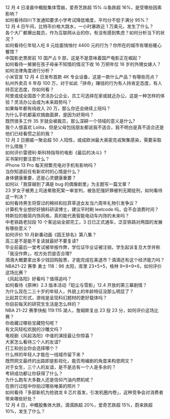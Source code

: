 12 月 4 日凌晨中概股集体雪崩，爱奇艺跌超 15% 斗鱼跌超 16%，是受哪些因素影响？  
如何看待四川下发通知要求小学考试降低难度，平均分不低于满分 95%？  
12 月 4 日午间，比特币价格大跳水，一小时暴跌近 1 万美元，发生了什么？  
各个大厂都爆出裁员，作为互联网从业的你，有没有感到焦虑？如何分析当下的状况？  
如何看待仨年轻人吃 8 元烩面悄悄付 4400 元的行为？你所在的城市有哪些暖心餐馆？  
中国影史票房前 10 国产占 9 部，这是不是意味着国产电影正在崛起？  
如何看待一舅舅在孩子母亲不知情的情况下收 16 万把年仅 16 岁的外甥女嫁人？如何法律角度进行分析？  
小米官宣 12 月 4 日发布首款 4K 专业设备，这是一款什么产品？有哪些亮点？  
杭州外卖员 6 年存 100 万，对于如此「拼命」赚钱的行为有人持肯定态度，有人持否定态度，你如何看？  
阿里或成全国首个灵活办公企业，员工可选择在家或就近办公，这是一种怎样的体验？灵活办公会成为未来趋势吗？  
如果每年都有纯收入 20 万，那么你还会继续上班吗？  
为什么手机都喜欢搞曲面屏，是因为好用吗？  
既然很多工作 35 岁就会被裁员，那么深耕一个领域的意义是什么?  
我个人很喜欢 Lolita，但是父母包括朋友都说我不适合，我不明白是真不适合还是他们已经看惯之前的我？  
12 月 2 日挪威一聚会超 50 人阳性，或成欧洲最大奥密克戎聚集感染，需要采取什么措施？  
如何评价雷德利·斯科特指导的电影《最后的决斗》?  
买书架时要注意什么？  
iPhone 13 Pro 每天频繁充电对手机有影响吗？  
当你知道前任有新欢时的心情是什么？  
身体健康重要，还是心灵健康重要？  
如何以「我穿越到了满是 bug 的偶像剧里」为主题写一篇文章？  
23 岁女子被男上司迷晕致死案一审宣判，被告犯强奸罪被判无期徒刑，如何看待这一判决？  
如何看待男生将穿过的棉袄和拉菲草送女友当六周年礼物引发争议？  
计算机专业想好好搞科研读博士，建议平时刷 leetcode 吗，会不会浪费时间？  
特斯拉的极简内饰风格，真的能代表智能电动车内饰的未来吗？  
中老铁路老挝段 10 个客运站全部完工，3 日已正式通车，泛亚铁路对两国的发展有哪些意义？  
如何评价 10 月新番动画《国王排名》第八集？  
高三是不是能不复读就最好不要复读?  
毕业前最后一堂考试被举报作弊，学位证毕业证被注销，学生起诉复旦大学并称「我没作弊」，校方处罚是否合理?  
滴滴大概要拿出多少钱回购股票，才能完成在美退市？滴滴还有这个经济能力吗？  
NBA21-22 赛季 勇士 118：96 太阳，库里 23+5+5，格林 9+9+9+6，如何评价这场比赛？  
《风起洛阳》好看吗？值得追吗？  
如何看待《原神》2.3 版本活动「皑尘与雪影」12.4 开放的第三幕剧情？  
为什么现在二三十岁的年轻人，外貌上的年龄特征没那么明显了？  
比起其它形式，游戏是呈现科幻题材的更好载体吗？  
你目前每天的研究生生活是怎么样的？  
NBA 21-22 赛季快船 119:115 湖人，詹姆斯复出 23 投 23 分，如何评价这场比赛？  
你收藏过哪些宝藏短句呢？  
有文风轻松欢脱的沙雕文吗？  
电视剧《风起洛阳》中谁的演技最让你惊喜？  
大家怎么看待三个人的友谊?  
打工和创业你会选择哪个？  
什么样的年轻人才能在一线城市留下来？  
既然网文最终的出路即是影视化，能否用编剧的角度来构思网文？  
对于女生，三个人的友谊，是不是总有一个人是多余的？  
考研成功都让你获得了什么？  
为什么跑车大多数人还是信仰汽油内燃机呢？  
在旅行过程中你拍过哪些唯美的照片？  
如何看待「多部新机为抢骁龙 8 芯片首发，引发机圈内卷」，这种竞争会对消费者带来哪些好处？  
12 月 4 日，中概股集体大跌，滴滴跌超 20%，爱奇艺跌超 15%，蔚来跌超 10%，发生了什么？  

